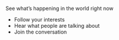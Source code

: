 See what’s happening in the world right now

- Follow your interests
- Hear what people are talking about
- Join the conversation